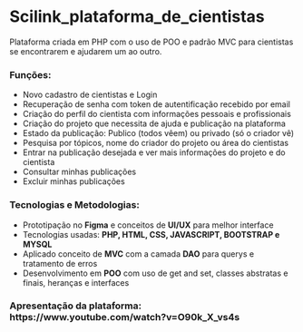 # Scilink_plataforma_de_cientistas
Plataforma criada em PHP com o uso de POO e padrão MVC para cientistas se encontrarem e ajudarem um ao outro.

<h3>Funções:</h3>
<ul>
    <li>Novo cadastro de cientistas e Login</li>
    <li>Recuperação de senha com token de autentificação recebido por email</li>
    <li>Criação do perfil do cientista com informações pessoais e profissionais</li>
    <li>Criação do projeto que necessita de ajuda e publicação na plataforma</li>
    <li>Estado da publicação: Publico (todos vêem) ou privado (só o criador vê)</li>
    <li>Pesquisa por tópicos, nome do criador do projeto ou área do cientistas</li>
    <li>Entrar na publicação desejada e ver mais informações do projeto e do cientista</li>
    <li>Consultar minhas publicações</li>
    <li>Excluir minhas publicações</li>
</ul>


<h3>Tecnologias e Metodologias:</h3>
<ul>
    <li>Prototipação no <b>Figma</b> e conceitos de <b>UI/UX</b> para melhor interface</li>
    <li>Tecnologias usadas: <b>PHP, HTML, CSS, JAVASCRIPT, BOOTSTRAP e MYSQL</b></li>
    <li>Aplicado conceito de <b>MVC</b> com a camada <b>DAO</b> para querys e tratamento de erros</li>
    <li>Desenvolvimento em <b>POO</b> com uso de get and set, classes abstratas e finais, heranças e interfaces </li>
</ul>

<h3>Apresentação da plataforma: https://www.youtube.com/watch?v=O90k_X_vs4s</h3>

